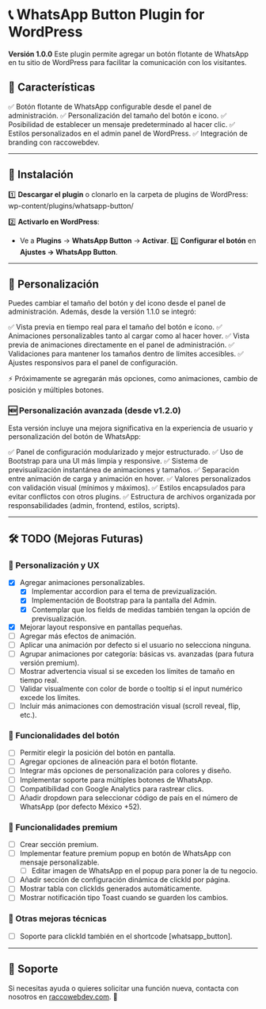 # 📞 WhatsApp Button Plugin for WordPress

**Versión 1.0.0**
Este plugin permite agregar un botón flotante de WhatsApp en tu sitio de WordPress para facilitar la comunicación con los visitantes.

## 🚀 Características

✅ Botón flotante de WhatsApp configurable desde el panel de administración.
✅ Personalización del tamaño del botón e icono.
✅ Posibilidad de establecer un mensaje predeterminado al hacer clic.
✅ Estilos personalizados en el admin panel de WordPress.
✅ Integración de branding con raccowebdev.

---

## 📌 Instalación

1️⃣ **Descargar el plugin** o clonarlo en la carpeta de plugins de WordPress:
wp-content/plugins/whatsapp-button/

2️⃣ **Activarlo en WordPress**:

- Ve a **Plugins** → **WhatsApp Button** → **Activar**.
  3️⃣ **Configurar el botón** en **Ajustes → WhatsApp Button**.

---

## 🎨 Personalización

Puedes cambiar el tamaño del botón y del icono desde el panel de administración.
Además, desde la versión 1.1.0 se integró:

✅ Vista previa en tiempo real para el tamaño del botón e ícono.
✅ Animaciones personalizables tanto al cargar como al hacer hover.
✅ Vista previa de animaciones directamente en el panel de administración.
✅ Validaciones para mantener los tamaños dentro de límites accesibles.
✅ Ajustes responsivos para el panel de configuración.

⚡ Próximamente se agregarán más opciones, como animaciones, cambio de posición y múltiples botones.

### 🆕 Personalización avanzada (desde v1.2.0)

Esta versión incluye una mejora significativa en la experiencia de usuario y personalización del botón de WhatsApp:

✅ Panel de configuración modularizado y mejor estructurado.
✅ Uso de Bootstrap para una UI más limpia y responsive.
✅ Sistema de previsualización instantánea de animaciones y tamaños.
✅ Separación entre animación de carga y animación en hover.
✅ Valores personalizados con validación visual (mínimos y máximos).
✅ Estilos encapsulados para evitar conflictos con otros plugins.
✅ Estructura de archivos organizada por responsabilidades (admin, frontend, estilos, scripts).

---

## 🛠️ TODO (Mejoras Futuras)

### 🎨 Personalización y UX

- [x] Agregar animaciones personalizables.
  - [x] Implementar accordion para el tema de previzualización.
  - [x] Implementación de Bootstrap para la pantalla del Admin.
  - [x] Contemplar que los fields de medidas también tengan la opción de previsualización.
- [x] Mejorar layout responsive en pantallas pequeñas.
- [ ] Agregar más efectos de animación.
- [ ] Aplicar una animación por defecto si el usuario no selecciona ninguna.
- [ ] Agrupar animaciones por categoría: básicas vs. avanzadas (para futura versión premium).
- [ ] Mostrar advertencia visual si se exceden los límites de tamaño en tiempo real.
- [ ] Validar visualmente con color de borde o tooltip si el input numérico excede los límites.
- [ ] Incluir más animaciones con demostración visual (scroll reveal, flip, etc.).

### 🧩 Funcionalidades del botón

- [ ] Permitir elegir la posición del botón en pantalla.
- [ ] Agregar opciones de alineación para el botón flotante.
- [ ] Integrar más opciones de personalización para colores y diseño.
- [ ] Implementar soporte para múltiples botones de WhatsApp.
- [ ] Compatibilidad con Google Analytics para rastrear clics.
- [ ] Añadir dropdown para seleccionar código de país en el número de WhatsApp (por defecto México +52).

### 🔐 Funcionalidades premium

- [ ] Crear sección premium.
- [ ] Implementar feature premium popup en botón de WhatsApp con mensaje personalizable.
  - [ ] Editar imagen de WhatsApp en el popup para poner la de tu negocio.
- [ ] Añadir sección de configuración dinámica de clickId por página.
- [ ] Mostrar tabla con clickIds generados automáticamente.
- [ ] Mostrar notificación tipo Toast cuando se guarden los cambios.

### 🔧 Otras mejoras técnicas

- [ ] Soporte para clickId también en el shortcode [whatsapp_button].

---

## 📩 Soporte

Si necesitas ayuda o quieres solicitar una función nueva, contacta con nosotros en [raccowebdev.com](https://www.raccowebdev.com). 🚀
